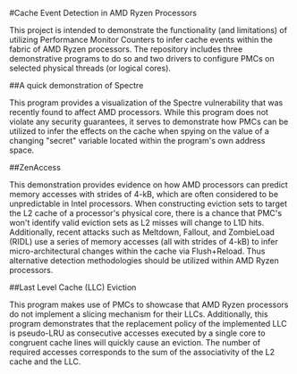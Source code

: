#Cache Event Detection in AMD Ryzen Processors

This project is intended to demonstrate the functionality (and limitations) of utilizing Performance Monitor Counters to infer cache events within the fabric of AMD Ryzen processors. The repository includes three demonstrative programs to do so and two drivers to configure PMCs on selected physical threads (or logical cores).

##A quick demonstration of Spectre

This program provides a visualization of the Spectre vulnerability that was recently found to affect AMD processors. While this program does not violate any security guarantees, it serves to demonstrate how PMCs can be utilized to infer the effects on the cache when spying on the value of a changing "secret" variable located within the program's own address space.

##ZenAccess

This demonstration provides evidence on how AMD processors can predict memory accesses with strides of 4-kB, which are often considered to be unpredictable in Intel processors. When constructing eviction sets to target the L2 cache of a processor's physical core, there is a chance that PMC's won't identify valid eviction sets as L2 misses will change to L1D hits. Additionally, recent attacks such as Meltdown, Fallout, and ZombieLoad (RIDL) use a series of memory accesses (all with strides of 4-kB) to infer micro-architectural changes within the cache via Flush+Reload. Thus alternative detection methodologies should be utilized within AMD Ryzen processors.

##Last Level Cache (LLC) Eviction

This program makes use of PMCs to showcase that AMD Ryzen processors do not implement a slicing mechanism for their LLCs. Additionally, this program demonstrates that the replacement policy of the implemented LLC is pseudo-LRU as consecutive accesses executed by a single core to congruent cache lines will quickly cause an eviction. The number of required accesses corresponds to the sum of the associativity of the L2 cache and the LLC.
